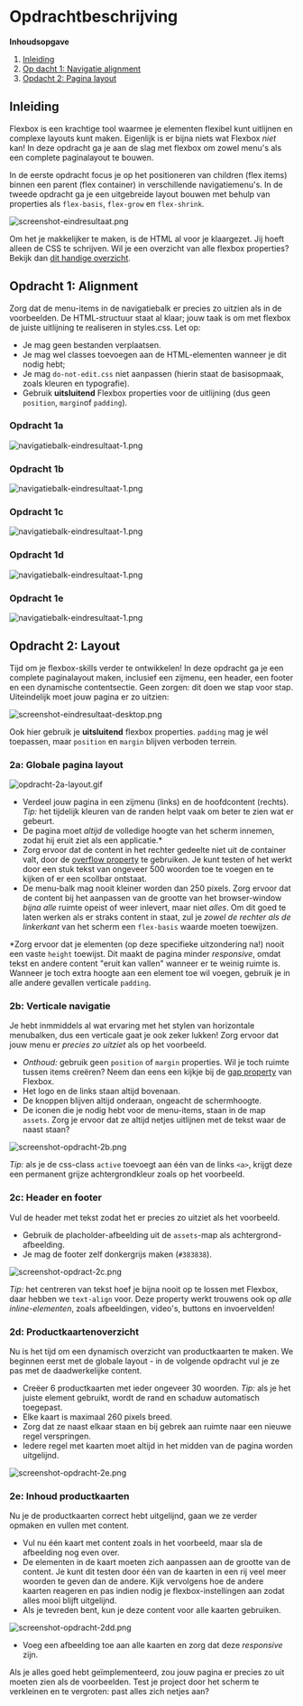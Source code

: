 # Opdrachtbeschrijving

**Inhoudsopgave**

1. [Inleiding](#inleiding)
2. [Op dacht 1: Navigatie alignment](#opdracht-1-alignment)
3. [Opdacht 2: Pagina layout](#opdracht-2-layout)

## Inleiding

Flexbox is een krachtige tool waarmee je elementen flexibel kunt uitlijnen en complexe layouts kunt maken. Eigenlijk is
er bijna niets wat Flexbox _niet_ kan! In deze opdracht ga je aan de slag met flexbox om zowel menu's als een complete
paginalayout te bouwen.

In de eerste opdracht focus je op het positioneren van children (flex items) binnen een parent (flex container) in
verschillende navigatiemenu's. In de tweede opdracht ga je een uitgebreide layout bouwen met behulp van properties als
`flex-basis`, `flex-grow` en `flex-shrink`.

![screenshot-eindresultaat.png](assets/screenshots/screenshot-eindresultaat.png)

Om het je makkelijker te maken, is de HTML al voor je klaargezet. Jij hoeft alleen de CSS te schrijven. Wil je een
overzicht van alle flexbox properties? Bekijk
dan [dit handige overzicht](https://css-tricks.com/snippets/css/a-guide-to-flexbox/).

## Opdracht 1: Alignment

Zorg dat de menu-items in de navigatiebalk er precies zo uitzien als in de voorbeelden. De HTML-structuur staat al
klaar; jouw taak is om met flexbox de juiste uitlijning te realiseren in styles.css. Let op:

* Je mag geen bestanden verplaatsen.
* Je mag wel classes toevoegen aan de HTML-elementen wanneer je dit nodig hebt;
* Je mag `do-not-edit.css` niet aanpassen (hierin staat de basisopmaak, zoals kleuren en typografie).
* Gebruik **uitsluitend** Flexbox properties voor de uitlijning (dus geen `position`, `margin`of `padding`).

### Opdracht 1a

![navigatiebalk-eindresultaat-1.png](assets/screenshots/navigatiebalk-eindresultaat-1.png)

### Opdracht 1b

![navigatiebalk-eindresultaat-1.png](assets/screenshots/navigatiebalk-eindresultaat-2.png)

### Opdracht 1c

![navigatiebalk-eindresultaat-1.png](assets/screenshots/navigatiebalk-eindresultaat-3.png)

### Opdracht 1d

![navigatiebalk-eindresultaat-1.png](assets/screenshots/navigatiebalk-eindresultaat-4.png)

### Opdracht 1e

![navigatiebalk-eindresultaat-1.png](assets/screenshots/navigatiebalk-eindresultaat-5.png)

## Opdracht 2: Layout

Tijd om je flexbox-skills verder te ontwikkelen! In deze opdracht ga je een complete paginalayout maken, inclusief een
zijmenu, een header, een footer en een dynamische contentsectie. Geen zorgen: dit doen we stap voor stap. Uiteindelijk
moet jouw pagina er zo uitzien:

![screenshot-eindresultaat-desktop.png](assets/screenshots/screenshot-eindresultaat-desktop.png)

Ook hier gebruik je **uitsluitend** flexbox properties. `padding` mag je wél toepassen, maar `position` en `margin`
blijven
verboden terrein.

### 2a: Globale pagina layout

![opdracht-2a-layout.gif](assets/screenshots/screenshot-opdracht-2a.gif)

* Verdeel jouw pagina in een zijmenu (links) en de hoofdcontent (rechts). _Tip:_ het tijdelijk kleuren van
  de randen helpt vaak om beter te zien wat er gebeurt.
* De pagina moet _altijd_ de volledige hoogte van het scherm innemen, zodat hij eruit ziet als een applicatie.*
* Zorg ervoor dat de content in het rechter gedeelte niet uit de container valt, door
  de [overflow property](https://developer.mozilla.org/en-US/docs/Web/CSS/overflow-y) te gebruiken. Je kunt testen of
  het
  werkt door een stuk tekst van ongeveer 500 woorden toe te voegen en te kijken of er een scollbar ontstaat.
* De menu-balk mag nooit kleiner worden dan 250 pixels. Zorg ervoor dat de content bij het aanpassen van de grootte van
  het browser-window _bijna alle_ ruimte opeist of weer inlevert, maar niet _alles_. Om dit goed te laten werken als er
  straks content in staat, zul je _zowel de rechter als de linkerkant_ van het scherm een `flex-basis` waarde moeten
  toewijzen.

*Zorg ervoor dat je elementen (op deze specifieke uitzondering na!) nooit een vaste `height` toewijst. Dit maakt de
pagina minder _responsive_, omdat tekst en andere content "eruit kan vallen" wanneer er te weinig ruimte is. Wanneer je
toch extra hoogte aan een element toe wil voegen, gebruik je in alle andere gevallen verticale `padding`.

### 2b: Verticale navigatie

Je hebt inmmiddels al wat ervaring met het stylen van horizontale menubalken, dus een verticale gaat je ook zeker
lukken! Zorg ervoor dat jouw menu er _precies zo uitziet_ als op het voorbeeld.

* _Onthoud:_ gebruik geen `position` of `margin` properties. Wil je toch ruimte tussen items creëren? Neem dan eens een
  kijkje bij de [gap property](https://developer.mozilla.org/en-US/docs/Web/CSS/gap) van Flexbox.
* Het logo en de links staan altijd bovenaan.
* De knoppen blijven altijd onderaan, ongeacht de schermhoogte.
* De iconen die je nodig hebt voor de menu-items, staan in de map `assets`. Zorg je ervoor dat ze altijd netjes
  uitlijnen
  met de tekst waar de naast staan?

![screenshot-opdracht-2b.png](assets/screenshots/screenshot-opdracht-2b.png)

_Tip:_ als je de css-class `active` toevoegt aan één van de links `<a>`, krijgt deze een permanent grijze
achtergrondkleur zoals op het voorbeeld.

### 2c: Header en footer

Vul de header met tekst zodat het er precies zo uitziet als het voorbeeld.

* Gebruik de placholder-afbeelding uit de `assets`-map als achtergrond-afbeelding.
* Je mag de footer zelf donkergrijs maken (`#383838`).

![screenshot-opdract-2c.png](assets/screenshots/screenshot-opdracht-2c.png)

_Tip:_ het centreren van tekst hoef je bijna nooit op te lossen met Flexbox, daar hebben we `text-align` voor. Deze
property werkt trouwens ook op _alle inline-elementen_, zoals afbeeldingen, video's, buttons en invoervelden!

### 2d: Productkaartenoverzicht

Nu is het tijd om een dynamisch overzicht van productkaarten te maken. We beginnen eerst met de globale layout - in de
volgende opdracht vul je ze pas met de daadwerkelijke content.

* Creëer 6 productkaarten met ieder ongeveer 30 woorden. _Tip:_ als je het juiste element gebruikt, wordt
  de rand en schaduw automatisch toegepast.
* Elke kaart is maximaal 260 pixels breed.
* Zorg dat ze naast elkaar staan en bij gebrek aan ruimte naar een nieuwe regel verspringen.
* Iedere regel met kaarten moet altijd in het midden van de pagina worden uitgelijnd.

![screenshot-opdracht-2e.png](assets/screenshots/screenshot-opdracht-2e.png)

### 2e: Inhoud productkaarten

Nu je de productkaarten correct hebt uitgelijnd, gaan we ze verder opmaken en vullen met content.

* Vul nu één kaart met content zoals in het voorbeeld, maar sla de afbeelding nog even over.
* De elementen in de kaart moeten zich aanpassen aan de grootte van de content. Je kunt dit testen door één van de
  kaarten in een rij veel meer woorden te geven dan de andere. Kijk vervolgens hoe de andere kaarten reageren en pas
  indien nodig je flexbox-instellingen aan zodat alles mooi blijft uitgelijnd.
* Als je tevreden bent, kun je deze content voor alle kaarten
  gebruiken.

![screenshot-opdracht-2dd.png](assets/screenshots/screenshot-opdracht-2d.png)

* Voeg een afbeelding toe aan alle kaarten en zorg dat deze _responsive_ zijn.

Als je alles goed hebt geïmplementeerd, zou jouw pagina er precies zo uit moeten zien als de voorbeelden. Test je
project door het scherm te verkleinen en te vergroten: past alles zich netjes aan?
